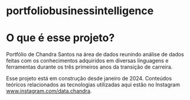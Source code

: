 # portfoliobusinessintelligence

# O que é esse projeto?
Portfólio de Chandra Santos na área de dados reunindo análise de dados feitas com os conhecimentos adquiridos em diversas linguagens e ferramentas durante os três primeiros anos da transição de carreira.

Esse projeto está em construção desde janeiro de 2024. 
Conteúdos teóricos relacionados as tecnologias utilizadas aqui estão no Instagram www.instagram.com/data.chandra.
